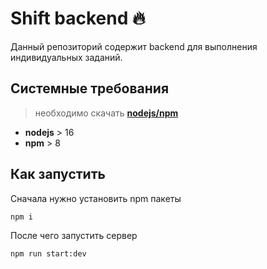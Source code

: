 # **Shift backend 🔥**

Данный репозиторий содержит backend для выполнения индивидуальных заданий.

## Системные требования

> необходимо скачать [**nodejs/npm**](https://nodejs.org/en/download/)

- **nodejs** > 16
- **npm** > 8

## Как запустить

Сначала нужно установить npm пакеты

```
npm i
```

После чего запустить сервер

```
npm run start:dev
```
